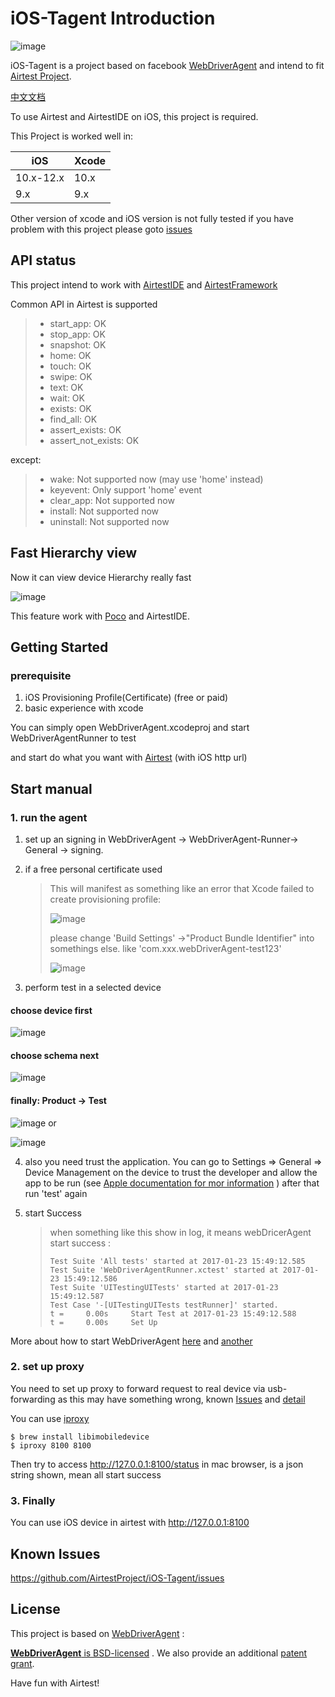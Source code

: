 iOS-Tagent Introduction
=======================

![image](./IntroductionPhoto/ios-airtestIDE.gif)

iOS-Tagent is a project based on facebook [WebDriverAgent](https://github.com/facebook/WebDriverAgent) and intend to fit [Airtest Project](http://airtest.netease.com/).

[中文文档](./README_zh.md)

To use Airtest and AirtestIDE on iOS, this project is required.

This Project is worked well in:

| iOS       	| Xcode 	|
|-----------	|-------	|
| 10.x-12.x 	| 10.x  	|
| 9.x       	| 9.x   	|

Other version of xcode and iOS version is not fully tested
if you have problem with this project please goto [issues](<https://github.com/AirtestProject/iOS-Tagent/issues>)

API status
----------

This project intend to work with
[AirtestIDE](http://airtest.netease.com/) and [AirtestFramework](https://github.com/AirtestProject/Airtest)

Common API in Airtest is supported

> -   start\_app: OK
> -   stop\_app: OK
> -   snapshot: OK
> -   home: OK
> -   touch: OK
> -   swipe: OK
> -   text: OK
> -   wait: OK
> -   exists: OK
> -   find\_all: OK
> -   assert\_exists: OK
> -   assert\_not\_exists: OK

except:

> -   wake: Not supported now (may use 'home' instead)
> -   keyevent: Only support 'home' event
> -   clear\_app: Not supported now
> -   install: Not supported now
> -   uninstall: Not supported now

Fast Hierarchy view
-------------------

Now it can view device Hierarchy really fast

![image](./IntroductionPhoto/ios-inspector.gif)

This feature work with [Poco](https://github.com/AirtestProject/Poco) and AirtestIDE.

Getting Started
---------------

### prerequisite

1. iOS Provisioning Profile(Certificate) (free or paid)
2. basic experience with xcode

You can simply open WebDriverAgent.xcodeproj and start WebDriverAgentRunner to test

and start do what you want with [Airtest](http://airtest.netease.com/) (with iOS http url)

Start manual
------------

### 1. run the agent

1.  set up an signing in WebDriverAgent -\> WebDriverAgent-Runner-\> General -\> signing.   

2.  if a free personal certificate used

    > This will manifest as something like an error that Xcode failed to
    > create provisioning profile:
    >
    > ![image](./IntroductionPhoto/FailID.png)
    >
    > please change 'Build Settings' -\>"Product Bundle Identifier" into
    > somethings else. like 'com.xxx.webDriverAgent-test123'
    >
    > ![image](./IntroductionPhoto/bundleId.png)

3.  perform test in a selected device

#### choose device first

![image](./IntroductionPhoto/chooseDevice.png)

#### choose schema next

![image](./IntroductionPhoto/chooseScheme.png)

#### finally: Product -\> Test

![image](./IntroductionPhoto/runTest.png)
or

![image](./IntroductionPhoto/ProductTest.jpg)

4.  also you need trust the application. You can go to Settings => General => Device Management on the device to trust the developer and allow the app to be run (see [Apple documentation for mor information](https://support.apple.com/en-us/HT204460) ) after that run 'test' again

5.  start Success

    > when something like this show in log, it means webDricerAgent
    > start success :
    >
    >     Test Suite 'All tests' started at 2017-01-23 15:49:12.585
    >     Test Suite 'WebDriverAgentRunner.xctest' started at 2017-01-23 15:49:12.586
    >     Test Suite 'UITestingUITests' started at 2017-01-23 15:49:12.587
    >     Test Case '-[UITestingUITests testRunner]' started.
    >     t =     0.00s     Start Test at 2017-01-23 15:49:12.588
    >     t =     0.00s     Set Up

More about how to start WebDriverAgent [here](https://github.com/facebook/WebDriverAgent/wiki/Starting-WebDriverAgent) and [another](https://github.com/appium/appium/blob/master/docs/en/drivers/ios-xcuitest-real-devices.md)

### 2. set up proxy

You need to set up proxy to forward request to real device via usb-forwarding as this may have something wrong, known [Issues](https://github.com/facebook/WebDriverAgent/wiki/Common-Issues) and [detail](https://github.com/facebook/WebDriverAgent/issues/288)

You can use [iproxy](https://github.com/libimobiledevice/libimobiledevice)

    $ brew install libimobiledevice
    $ iproxy 8100 8100

Then try to access <http://127.0.0.1:8100/status> in mac browser, is a json string shown, mean all start success

### 3. Finally

You can use iOS device in airtest with <http://127.0.0.1:8100>

Known Issues
------------

<https://github.com/AirtestProject/iOS-Tagent/issues>

License
-------

This project is based on [WebDriverAgent](https://github.com/facebook/WebDriverAgent) :

[**WebDriverAgent** is BSD-licensed](./LICENSE) . We also provide an additional [patent grant](./PATENTS).

Have fun with Airtest!
